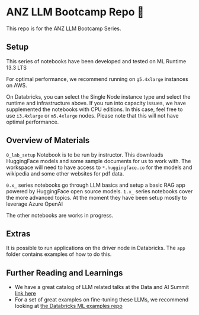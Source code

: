 # ANZ LLM Bootcamp Repo 🧠

This repo is for the ANZ LLM Bootcamp Series.

## Setup

This series of notebooks have been developed and tested on ML Runtime 13.3 LTS

For optimal performance, we recommend running on ```g5.4xlarge``` instances on AWS.

On Databricks, you can select the Single Node instance type and select the runtime and infrastructure above. If you run into capacity issues, we have supplemented the notebooks with CPU editions. In this case, feel free to use ```i3.4xlarge``` or ```m5.4xlarge``` nodes. Please note that this will not have optimal performance. 

## Overview of Materials

`0_lab_setup` Notebook is to be run by instructor. This downloads HuggingFace models and some sample documents for us to work with. The workspace will need to have access to `*.huggingface.co` for the models and wikipedia and some other websites for pdf data.

`0.x_` series notebooks go through LLM basics and setup a basic RAG app powered by HuggingFace open source models. 
`1.x_` series notebooks cover the more advanced topics. At the moment they have been setup mostly to leverage Azure OpenAI

The other notebooks are works in progress. 

## Extras

It is possible to run applications on the driver node in Databricks. The `app` folder contains examples of how to do this. 

## Further Reading and Learnings
- We have a great catalog of LLM related talks at the Data and AI Summit [link here](https://www.databricks.com/dataaisummit/llm/)
- For a set of great examples on fine-tuning these LLMs, we recommend looking at [the Databricks ML examples repo](https://github.com/databricks/databricks-ml-examples/tree/master)

